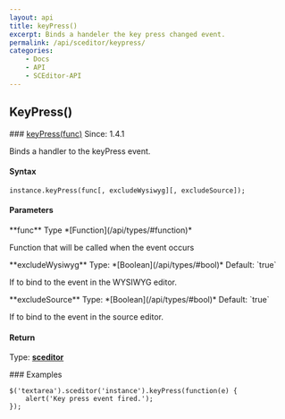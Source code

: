 ```yaml
---
layout: api
title: keyPress()
excerpt: Binds a handeler the key press changed event.
permalink: /api/sceditor/keypress/
categories:
    - Docs
    - API
    - SCEditor-API
---
```

## KeyPress()


<article class="api method" markdown="1">
### <a id="keyPress-func" href="#keyPress-func">keyPress(func)</a> <span class="since">Since: 1.4.1</span>

Binds a handler to the keyPress event.


#### Syntax

	instance.keyPress(func[, excludeWysiwyg][, excludeSource]);


#### Parameters

<div class="parameters">
<div class="parameter" markdown="1">
**func**  
Type *[Function](/api/types/#function)*

Function that will be called when the event occurs
</div>

<div class="parameter" markdown="1">
**excludeWysiwyg**  
Type: *[Boolean](/api/types/#bool)*  
Default: `true`

If to bind to the event in the WYSIWYG editor.
</div>

<div class="parameter" markdown="1">
**excludeSource**  
Type: *[Boolean](/api/types/#bool)*  
Default: `true`

If to bind to the event in the source editor.
</div>
</div>


#### Return

Type: **[sceditor](/api/types/#sceditor)**


<article class="api examples" markdown="1">
### Examples

	$('textarea').sceditor('instance').keyPress(function(e) {
		alert('Key press event fired.');
	});

</article>
</article>

